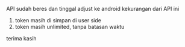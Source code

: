 API sudah beres dan tinggal adjust ke android
kekurangan dari API ini
1. token masih di simpan di user side
2. token masih unlimited, tanpa batasan waktu

terima kasih
